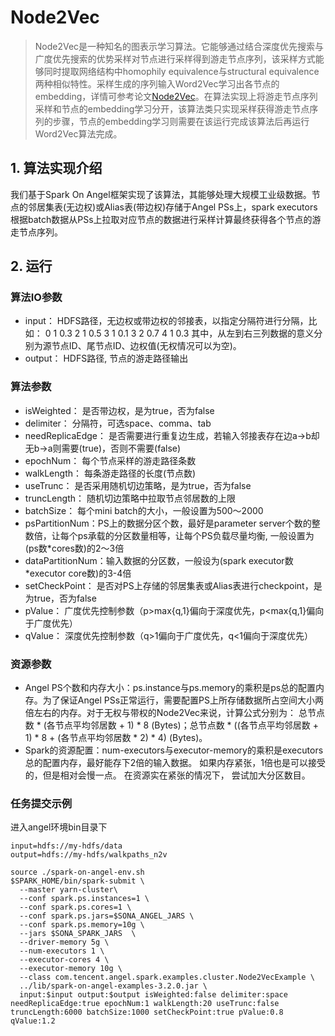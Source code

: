 # Node2Vec

> Node2Vec是一种知名的图表示学习算法。它能够通过结合深度优先搜索与广度优先搜索的优势采样对节点进行采样得到游走节点序列，该采样方式能够同时提取网络结构中homophily equivalence与structural equivalence两种相似特性。采样生成的序列输入Word2Vec学习出各节点的embedding，详情可参考论文[Node2Vec](https://dl.acm.org/doi/pdf/10.1145/2939672.2939754)。在算法实现上将游走节点序列采样和节点的embedding学习分开，该算法类只实现采样获得游走节点序列的步骤，节点的embedding学习则需要在该运行完成该算法后再运行Word2Vec算法完成。

## 1. 算法实现介绍

我们基于Spark On Angel框架实现了该算法，其能够处理大规模工业级数据。节点的邻居集表(无边权)或Alias表(带边权)存储于Angel PSs上，spark executors根据batch数据从PSs上拉取对应节点的数据进行采样计算最终获得各个节点的游走节点序列。

## 2. 运行

### 算法IO参数

  - input： HDFS路径，无边权或带边权的邻接表，以指定分隔符进行分隔，比如：
        0	1	0.3
        2	1	0.5
        3	1	0.1
        3	2	0.7
        4	1	0.3
	其中，从左到右三列数据的意义分别为源节点ID、尾节点ID、边权值(无权情况可以为空)。
  - output： HDFS路径, 节点的游走路径输出

### 算法参数

  - isWeighted： 是否带边权，是为true，否为false
  - delimiter： 分隔符，可选space、comma、tab
  - needReplicaEdge： 是否需要进行重复边生成，若输入邻接表存在边a->b却无b->a则需要(true)，否则不需要(false)
  - epochNum： 每个节点采样的游走路径条数
  - walkLength： 每条游走路径的长度(节点数)
  - useTrunc： 是否采用随机切边策略，是为true，否为false
  - truncLength： 随机切边策略中拉取节点邻居数的上限 
  - batchSize： 每个mini batch的大小，一般设置为500～2000
  - psPartitionNum：PS上的数据分区个数，最好是parameter server个数的整数倍，让每个ps承载的分区数量相等，让每个PS负载尽量均衡, 一般设置为(ps数*cores数)的2～3倍
  - dataPartitionNum：输入数据的分区数，一般设为(spark executor数*executor core数)的3-4倍
  - setCheckPoint： 是否对PS上存储的邻居集表或Alias表进行checkpoint，是为true，否为false
  - pValue： 广度优先控制参数（p>max{q,1}偏向于深度优先，p<max{q,1}偏向于广度优先）
  - qValue： 深度优先控制参数（q>1偏向于广度优先，q<1偏向于深度优先）

### 资源参数

  - Angel PS个数和内存大小：ps.instance与ps.memory的乘积是ps总的配置内存。为了保证Angel PSs正常运行，需要配置PS上所存储数据所占空间大小两倍左右的内存。对于无权与带权的Node2Vec来说，计算公式分别为： 总节点数 * (各节点平均邻居数 + 1) * 8 (Bytes)；总节点数 * ((各节点平均邻居数 + 1) * 8 + (各节点平均邻居数 * 2) * 4) (Bytes)。
  - Spark的资源配置：num-executors与executor-memory的乘积是executors总的配置内存，最好能存下2倍的输入数据。 如果内存紧张，1倍也是可以接受的，但是相对会慢一点。 在资源实在紧张的情况下， 尝试加大分区数目。
  
### 任务提交示例
进入angel环境bin目录下
```
input=hdfs://my-hdfs/data
output=hdfs://my-hdfs/walkpaths_n2v

source ./spark-on-angel-env.sh
$SPARK_HOME/bin/spark-submit \
  --master yarn-cluster\
  --conf spark.ps.instances=1 \
  --conf spark.ps.cores=1 \
  --conf spark.ps.jars=$SONA_ANGEL_JARS \
  --conf spark.ps.memory=10g \
  --jars $SONA_SPARK_JARS  \
  --driver-memory 5g \
  --num-executors 1 \
  --executor-cores 4 \
  --executor-memory 10g \
  --class com.tencent.angel.spark.examples.cluster.Node2VecExample \
  ../lib/spark-on-angel-examples-3.2.0.jar \
  input:$input output:$output isWeighted:false delimiter:space needReplicaEdge:true epochNum:1 walkLength:20 useTrunc:false truncLength:6000 batchSize:1000 setCheckPoint:true pValue:0.8 qValue:1.2
```
